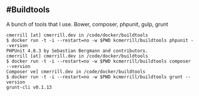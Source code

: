 #Buildtools
--------
A bunch of tools that I use. Bower, composer, phpunit, gulp, grunt

```
cmerrill [at] cmerrill.dev in /code/docker/buildtools
$ docker run -t -i --restart=no -w $PWD kcmerrill/buildtools phpunit --version
PHPUnit 4.8.3 by Sebastian Bergmann and contributors.
cmerrill [at] cmerrill.dev in /code/docker/buildtools
$ docker run -t -i --restart=no -w $PWD kcmerrill/buildtools composer --version
Composer ve] cmerrill.dev in /code/docker/buildtools
$ docker run -t -i --restart=no -w $PWD kcmerrill/buildtools grunt --version
grunt-cli v0.1.13
```
